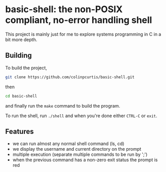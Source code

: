 # basic-shell: the non-POSIX compliant, no-error handling shell

This project is mainly just for me to explore systems programming in C in a bit more depth.

## Building
To build the project,
```bash
git clone https://github.com/colinpcurtis/basic-shell.git
```
then 
```bash
cd basic-shell
```
and finally run the `make` command to build the program.

To run the shell, run `./shell` and when you're done either `CTRL-C` or `exit`.

## Features
- we can run almost any normal shell command (ls, cd)
- we display the username and current directory on the prompt
- multiple execution (separate multiple commands to be run by ';')
- when the previous command has a non-zero exit status the prompt is red